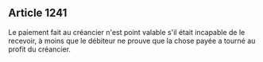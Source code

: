 Article 1241
----
Le paiement fait au créancier n'est point valable s'il était incapable de le
recevoir, à moins que le débiteur ne prouve que la chose payée a tourné au
profit du créancier.
